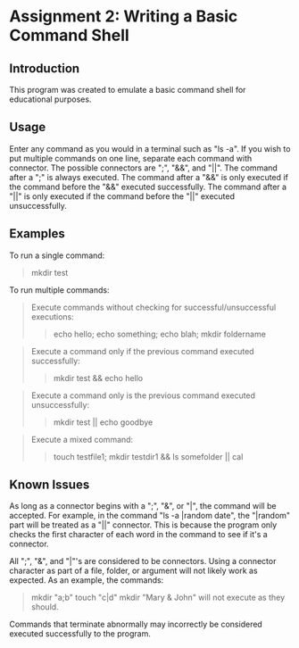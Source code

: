 Assignment 2: Writing a Basic Command Shell
===========================================

Introduction
------------

This program was created to emulate a basic command shell for educational purposes.

Usage
-----

Enter any command as you would in a terminal such as "ls -a". If you wish to put multiple commands on one line, separate each command with connector. The possible connectors are ";", "&&", and "||". The command after a ";" is always executed. The command after a "&&" is only executed if the command before the "&&" executed successfully. The command after a "||" is only executed if the command before the "||" executed unsuccessfully.

Examples
--------

To run a single command:
> mkdir test

To run multiple commands:
> Execute commands without checking for successful/unsuccessful executions:
>> echo hello; echo something; echo blah; mkdir foldername

> Execute a command only if the previous command executed successfully:
>> mkdir test && echo hello

> Execute a command only is the previous command executed unsuccessfully:
>> mkdir test || echo goodbye

> Execute a mixed command:
>> touch testfile1; mkdir testdir1 && ls somefolder || cal

Known Issues
------------

As long as a connector begins with a ";", "&", or "|", the command will be accepted. For example, in the command "ls -a |random date", the "|random" part will be treated as a "||" connector. This is because the program only checks the first character of each word in the command to see if it's a connector.

All ";", "&", and "|"'s are considered to be connectors. Using a connector character as part of a file, folder, or argument will not likely work as expected. As an example, the commands:
> mkdir "a;b"
> touch "c|d"
> mkdir "Mary & John"
will not execute as they should.

Commands that terminate abnormally may incorrectly be considered executed successfully to the program.